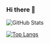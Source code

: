### Hi there 👋

<!--
**mo-umar/mo-umar** is a ✨ _special_ ✨ repository because its `README.md` (this file) appears on your GitHub profile.

Here are some ideas to get you started:

- 🔭 I’m currently working on ...
- 🌱 I’m currently learning ...
- 👯 I’m looking to collaborate on ...
- 🤔 I’m looking for help with ...
- 💬 Ask me about ...
- 📫 How to reach me: ...
- 😄 Pronouns: ...
- ⚡ Fun fact: ...
-->

![GitHub Stats](https://github-readme-stats.vercel.app/api?username=mo-umar&theme=tokyonight&hide=stars&count_private=trueshow_icons=true)

[![Top Langs](https://github-readme-stats.vercel.app/api/top-langs/?username=mo-umar&layout=compact)](https://github.com/mo-umar/github-readme-stats)
